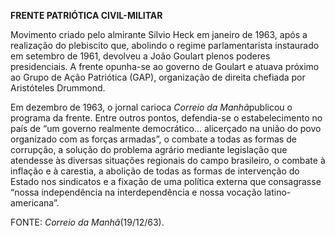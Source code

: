 **FRENTE PATRIÓTICA CIVIL-MILITAR**

Movimento criado pelo almirante Sílvio Heck em janeiro de 1963, após a
realização do plebiscito que, abolindo o regime parlamentarista
instaurado em setembro de 1961, devolveu a João Goulart plenos poderes
presidenciais. A frente opunha-se ao governo de Goulart e atuava próximo
ao Grupo de Ação Patriótica (GAP), organização de direita chefiada por
Aristóteles Drummond.

Em dezembro de 1963, o jornal carioca *Correio da Manhã*publicou o
programa da frente. Entre outros pontos, defendia-se o estabelecimento
no país de “um governo realmente democrático... alicerçado na união do
povo organizado com as forças armadas”, o combate a todas as formas de
corrupção, a solução do problema agrário mediante legislação que
atendesse às diversas situações regionais do campo brasileiro, o combate
à inflação e à carestia, a abolição de todas as formas de intervenção do
Estado nos sindicatos e a fixação de uma política externa que
consagrasse “nossa independência na interdependência e nossa vocação
latino-americana”.

FONTE: *Correio da Manhã*(19/12/63).

 
